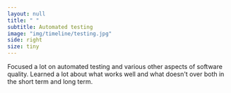 ```yaml
---
layout: null
title: " "
subtitle: Automated testing
image: "img/timeline/testing.jpg"
side: right
size: tiny
---
```

Focused a lot on automated testing and various other aspects of software quality. Learned a lot about what works well and what doesn't over both in the short term and long term.